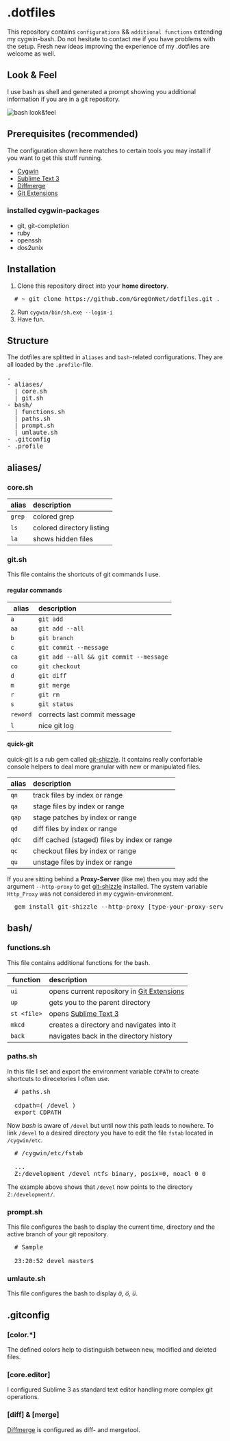 # .dotfiles

This repository contains `configurations` && `additional functions` extending my cygwin-bash. Do not hesitate to contact me if you have problems with the setup. Fresh new ideas improving the experience of my .dotfiles are welcome as well.

## Look & Feel

I use bash as shell and generated a prompt showing you additional information if you are in a git repository.

![bash look&feel](http://www.woiwode.info/blog/wp-content/uploads/2014/02/bash-lookfeel.png "bash look&feel")

## Prerequisites (recommended)

The configuration shown here matches to certain tools you may install if you want to get this stuff running.

- [Cygwin](http://cygwin.com/)
- [Sublime Text 3](http://www.sublimetext.com/3)
- [Diffmerge](https://sourcegear.com/diffmerge/)
- [Git Extensions](https://code.google.com/p/gitextensions/)

### installed cygwin-packages

- git, git-completion
- ruby
- openssh
- dos2unix

## Installation

1. Clone this repository direct into your **home directory**.

<pre>
  # ~ git clone https://github.com/GregOnNet/dotfiles.git .
</pre>

2. Run `cygwin/bin/sh.exe --login-i`
3. Have fun.

## Structure

The dotfiles are splitted in `aliases` and `bash`-related configurations. They are all loaded by the `.profile`-file.

<pre>
.
- aliases/
  | core.sh
  | git.sh
- bash/
  | functions.sh
  | paths.sh
  | prompt.sh 
  | umlaute.sh
- .gitconfig
- .profile
</pre>

## aliases/

### core.sh

| alias         | description                             |
| ------------- |:----------------------------------------|
| `grep`        | colored grep                            |
| `ls`          | colored directory listing               |
| `la`          | shows hidden files                      |

### git.sh

This file contains the shortcuts of git commands I use.

#### regular commands

| alias         | description                             |
| ------------- |:----------------------------------------|
| `a`           | `git add`                               |
| `aa`          | `git add --all`                         |
| `b`           | `git branch`                            |
| `c`           | `git commit --message`                  |
| `ca`          | `git add --all && git commit --message` |
| `co`          | `git checkout`                          |
| `d`           | `git diff`                              |
| `m`           | `git merge`                             |
| `r`           | `git rm`                                |
| `s`           | `git status`                            |
| `reword`      | corrects last commit message            |
| `l`           | nice git log                            |

#### quick-git

quick-git is a rub gem called [git-shizzle](https://github.com/agross/git_shizzle). It contains really confortable console helpers to deal more granular with new or manipulated files.

| alias         | description                                  |
| ------------- |:---------------------------------------------|
| `qn`          | track files by index or range                |
| `qa`          | stage files by index or range                |
| `qap`         | stage patches by index or range              |
| `qd`          | diff files by index or range                 |
| `qdc`         | diff cached (staged) files by index or range |
| `qc`          | checkout files by index or range             |
| `qu`          | unstage files by index or range              |

If you are sitting behind a **Proxy-Server** (like me) then you may add the argument `--http-proxy` to get [git-shizzle](https://github.com/agross/git_shizzle) installed. The system variable `Http_Proxy` was not considered in my cygwin-environment. 

<pre>
  gem install git-shizzle --http-proxy [type-your-proxy-server:port]  
</pre>

## bash/

### functions.sh

This file contains additional functions for the bash.

| function      | description                                                                                 |
| ------------- |:--------------------------------------------------------------------------------------------|
| `ui`          | opens current repository in [Git Extensions](https://code.google.com/p/gitextensions/)      |
| `up`          | gets you to the parent directory                                                            |
| `st <file>`   | opens [Sublime Text 3](http://www.sublimetext.com/3)                                        |
| `mkcd`        | creates a directory and navigates into it                                                   |
| `back`        | navigates back in the directory history                                                     |

### paths.sh

In this file I set and export the environment variable `CDPATH` to create shortcuts to direcetories I often use.

<pre>
  # paths.sh
  
  cdpath=( /devel )
  export CDPATH
</pre>

Now *bash* is aware of `/devel` but until now this path leads to nowhere.
To link `/devel` to a desired directory you have to edit the file `fstab` located in `/cygwin/etc`.

<pre>
  # /cygwin/etc/fstab
  
  ...
  Z:/development /devel ntfs binary, posix=0, noacl 0 0
</pre>

The example above shows that `/devel` now points to the directory `Z:/development/`.

### prompt.sh

This file configures the bash to display the current time, directory and the active   branch of your git repository.

<pre>
  # Sample

  23:20:52 devel master$
</pre>

### umlaute.sh

This file configures the bash to display *ä, ö, ü*.

## .gitconfig

### [color.*]

The defined colors help to distinguish between new, modified and deleted files.

### [core.editor]

I configured Sublime 3 as standard text editor handling more complex git operations.

### [diff] & [merge]

[Diffmerge](https://sourcegear.com/diffmerge/) is configured as diff- and mergetool.